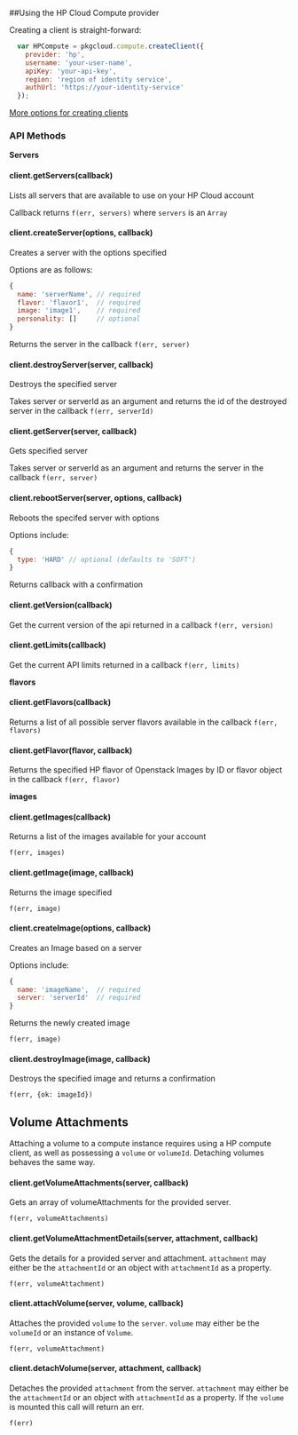 ##Using the HP Cloud Compute provider

Creating a client is straight-forward:

``` js
  var HPCompute = pkgcloud.compute.createClient({
    provider: 'hp',
    username: 'your-user-name',
    apiKey: 'your-api-key',
    region: 'region of identity service',
    authUrl: 'https://your-identity-service'
  });
```

[More options for creating clients](README.md)

### API Methods

**Servers**

#### client.getServers(callback)
Lists all servers that are available to use on your HP Cloud account

Callback returns `f(err, servers)` where `servers` is an `Array`

#### client.createServer(options, callback)
Creates a server with the options specified

Options are as follows:

```js
{
  name: 'serverName', // required
  flavor: 'flavor1',  // required
  image: 'image1',    // required
  personality: []     // optional
}
```
Returns the server in the callback `f(err, server)`

#### client.destroyServer(server, callback)
Destroys the specified server

Takes server or serverId as an argument  and returns the id of the destroyed server in the callback `f(err, serverId)`

#### client.getServer(server, callback)
Gets specified server

Takes server or serverId as an argument and returns the server in the callback
`f(err, server)`

#### client.rebootServer(server, options, callback)
Reboots the specifed server with options

Options include:

```js
{
  type: 'HARD' // optional (defaults to 'SOFT')
}
```
Returns callback with a confirmation

#### client.getVersion(callback)

Get the current version of the api returned in a callback `f(err, version)`

#### client.getLimits(callback)

Get the current API limits returned in a callback `f(err, limits)`

**flavors**

#### client.getFlavors(callback)

Returns a list of all possible server flavors available in the callback `f(err,
flavors)`

#### client.getFlavor(flavor, callback)
Returns the specified HP flavor of Openstack Images by ID or flavor
object in the callback `f(err, flavor)`

**images**

#### client.getImages(callback)
Returns a list of the images available for your account

`f(err, images)`

#### client.getImage(image, callback)
Returns the image specified

`f(err, image)`

#### client.createImage(options, callback)
Creates an Image based on a server

Options include:

```js
{
  name: 'imageName',  // required
  server: 'serverId'  // required
}
```

Returns the newly created image

`f(err, image)`

#### client.destroyImage(image, callback)
Destroys the specified image and returns a confirmation

`f(err, {ok: imageId})`

## Volume Attachments

Attaching a volume to a compute instance requires using a HP compute client, as well as possessing a `volume` or `volumeId`. Detaching volumes behaves the same way.

#### client.getVolumeAttachments(server, callback)

Gets an array of volumeAttachments for the provided server.

`f(err, volumeAttachments)`

#### client.getVolumeAttachmentDetails(server, attachment, callback)

Gets the details for a provided server and attachment. `attachment` may either be the `attachmentId` or an object with `attachmentId` as a property.

`f(err, volumeAttachment)`

#### client.attachVolume(server, volume, callback)

Attaches the provided `volume` to the `server`. `volume` may either be the `volumeId` or an instance of `Volume`.

`f(err, volumeAttachment)`

#### client.detachVolume(server, attachment, callback)

Detaches the provided `attachment` from the server. `attachment` may either be the `attachmentId` or an object with `attachmentId` as a property. If the `volume` is mounted this call will return an err.

`f(err)`
